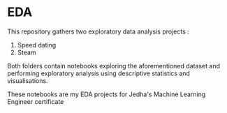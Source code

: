 # EDA

This repository gathers two exploratory data analysis projects : 
1) Speed dating
2) Steam

Both folders contain notebooks exploring the aforementioned dataset and performing exploratory analysis using descriptive statistics and visualisations.

These notebooks are my EDA projects for Jedha's Machine Learning Engineer certificate 
